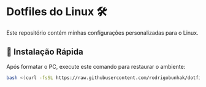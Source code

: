 # Dotfiles do Linux 🛠️

Este repositório contém minhas configurações personalizadas para o Linux.

## 🚀 Instalação Rápida  

Após formatar o PC, execute este comando para restaurar o ambiente:  

```bash
bash <(curl -fsSL https://raw.githubusercontent.com/rodrigobunhak/dotfiles/refs/heads/main/bootstrap.sh)

